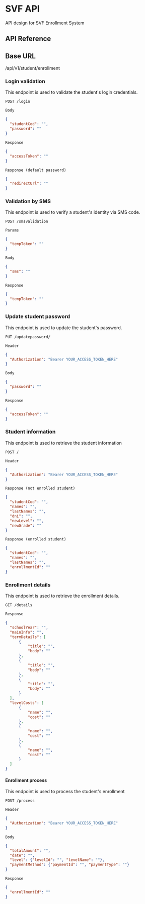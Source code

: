 # SVF API

API design for SVF Enrollment System

## API Reference

## Base URL
/api/v1/student/enrollment

### Login validation
This endpoint is used to validate the student's login credentials.

```http
POST /login
```

`Body`
```json
{
  "studentCod": "",
  "password": ""
}
```

`Response`
```json
{
  "accessToken": ""
}
```

`Response (default password)`
```json
{
  "redirectUrl": ""
}
```

### Validation by SMS
This endpoint is used to verify a student's identity via SMS code.

```http
POST /smsvalidation 
```

`Params`
```json
{
  "tempToken": ""
}
```

`Body`
```json
{
  "sms": ""
}
```

`Response`
```json
{
  "tempToken": ""
}
```

### Update student password
This endpoint is used to update the student's password.

```http
PUT /updatepassword/
```
`Header`
```json
{
  "Authorization": "Bearer YOUR_ACCESS_TOKEN_HERE"
}
```

`Body`
```json
{
  "password": ""
}
```


`Response`
```json
{
  "accessToken": ""
}
```

### Student information
This endpoint is used to retrieve the student information

```http
POST /
```
`Header`
```json
{
  "Authorization": "Bearer YOUR_ACCESS_TOKEN_HERE"
}
```

`Response (not enrolled student)`
```json
{
  "studentCod": "",
  "names": "",
  "lastNames": "",
  "dni": "",
  "newLevel": "",
  "newGrade": ""
}
```


`Response (enrolled student)`
```json
{
  "studentCod": "",
  "names": "",
  "lastNames": "",
  "enrollmentId": ""
}
```

### Enrollment details
This endpoint is used to retrieve the enrollment details.

```http
GET /details
```

`Response`
```json
{
  "schoolYear": "",
  "mainInfo": "",
  "termDetails": [
      {
          "title": "",
          "body": ""
      },
      {
          "title": "",
          "body": ""
      },
      {
          "title": "",
          "body": ""
      }
  ],
  "levelCosts": [
      {
          "name": "",
          "cost": ""
      },
      {
          "name": "",
          "cost": ""
      },
      {
          "name": "",
          "cost": ""
      }
  ]
}
```
#### Enrollment process
This endpoint is used to process the student's enrollment

```http
POST /process
```

`Header`
```json
{
  "Authorization": "Bearer YOUR_ACCESS_TOKEN_HERE"
}
```

`Body`
```json
{
  "totalAmount": "",
  "date": "",
  "level": {"levelId": "", "levelName": ""},
  "paymentMethod": {"paymentId": "", "paymentType": ""}
}
```

`Response`
```json
{
  "enrollmentId": ""
}
```
